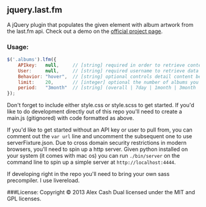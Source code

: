 ## jquery.last.fm

A jQuery plugin that populates the given element with album artwork from the last.fm api. Check out a demo on the [official project page](http://alexcash.github.com/jQuery.last.fm/).

### Usage:
```javascript
$('.albums').lfm({
	APIkey:   null,     // [string] required in order to retrieve content from last.fm
	User:     null,     // [string] required username to retrieve data for
	Behavior: "hover",  // [string] optional controls detail content behavior. can be changed to 'click'
	limit:    20,       // [integer] optional the number of albums you'd like to show. max of 50
	period:   "3month"  // [string] (overall | 7day | 1month | 3month | 6month | 12month) optional the period of time for which to retrieve top albums
});
```

Don't forget to include either style.css or style.scss to get started. If you'd like to do development directly out of this repo you'll need to create a main.js (gitignored) with code formatted as above.

If you'd like to get started without an API key or user to pull from, you can comment out the `var url` line and uncomment the subsequent one to use serverFixture.json. Due to cross domain security restrictions in modern browsers, you'll need to spin up a http server. Given python installed on your system (it comes with mac os) you can run `./bin/server` on the command line to spin up a simple server at `http://localhost:4444`.

If developing right in the repo you'll need to bring your own sass precompiler. I use livereload.

###License:
Copyright © 2013 Alex Cash
Dual licensed under the MIT and GPL licenses.